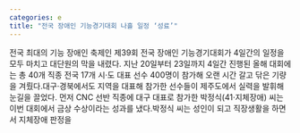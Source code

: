 ```yaml
---
categories: e
title: "전국 장애인 기능경기대회 나흘 일정 ‘성료’"
---
```

전국 최대의 기능 장애인 축제인 제39회 전국 장애인 기능경기대회가 4일간의 일정을 모두 마치고 대단원의 막을 내렸다. 지난 20일부터 23일까지 4일간 진행된 올해 대회에는 총 40개 직종 전국 17개 시·도 대표 선수 400명이 참가해 오랜 시간 갈고 닦은 기량을 겨뤘다.대구·경북에서도 지역을 대표해 참가한 선수들이 제주도에서 실력을 발휘해 눈길을 끌었다. 먼저 CNC 선반 직종에 대구 대표로 참가한 박정식(41·지체장애) 씨는 이번 대회에서 금상 수상이라는 성과를 냈다.박정식 씨는 성인이 되고 직장생활을 하면서 지체장애 판정을